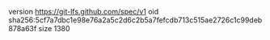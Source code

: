 version https://git-lfs.github.com/spec/v1
oid sha256:5cf7a7dbc1e98e76a2a5c2d6c2b5a7fefcdb713c515ae2726c1c99deb878a63f
size 1380
